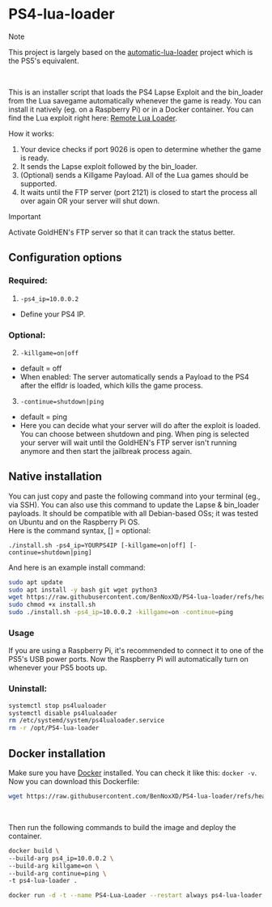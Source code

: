 # PS4-lua-loader

> [!NOTE]  
> This project is largely based on the [automatic-lua-loader](https://github.com/BenNoxXD/automatic-lua-loader) project which is the PS5's equivalent.
<br>

This is an installer script that loads the PS4 Lapse Exploit and the bin_loader from the Lua savegame automatically whenever the game is ready. You can install it natively (eg. on a Raspberry Pi) or in a Docker container. You can find the Lua exploit right here: [Remote Lua Loader](https://github.com/shahrilnet/remote_lua_loader).

How it works:
1. Your device checks if port 9026 is open to determine whether the game is ready.
2. It sends the Lapse exploit followed by the bin_loader.
3. (Optional) sends a Killgame Payload. All of the Lua games should be supported.
4. It waits until the FTP server (port 2121) is closed to start the process all over again OR your server will shut down. 

> [!IMPORTANT]  
> Activate GoldHEN's FTP server so that it can track the status better.

## Configuration options
### Required:
1. `-ps4_ip=10.0.0.2`
- Define your PS4 IP.

### Optional:
2. `-killgame=on|off`<br/>
- default = off
- When enabled: The server automatically sends a Payload to the PS4 after the elfldr is loaded, which kills the game process. <br/>

3. `-continue=shutdown|ping`
- default = ping
- Here you can decide what your server will do after the exploit is loaded. You can choose between shutdown and ping. When ping is selected your server will wait until the GoldHEN's FTP server isn't running anymore and then start the jailbreak process again. 

## Native installation
You can just copy and paste the following command into your terminal (eg., via SSH). You can also use this command to update the Lapse & bin_loader payloads. It should be compatible with all Debian-based OSs; it was tested on Ubuntu and on the Raspberry Pi OS. <br>
Here is the command syntax, [] = optional: 

`./install.sh -ps4_ip=YOURPS4IP [-killgame=on|off] [-continue=shutdown|ping]`

And here is an example install command: 
<br>

```sh
sudo apt update
sudo apt install -y bash git wget python3
wget https://raw.githubusercontent.com/BenNoxXD/PS4-lua-loader/refs/heads/main/install.sh
sudo chmod +x install.sh
sudo ./install.sh -ps4_ip=10.0.0.2 -killgame=on -continue=ping
```

### Usage
If you are using a Raspberry Pi, it's recommended to connect it to one of the PS5's USB power ports. Now the Raspberry Pi will automatically turn on whenever your PS5 boots up. 
<br>

### Uninstall:
```sh
systemctl stop ps4lualoader
systemctl disable ps4lualoader
rm /etc/systemd/system/ps4lualoader.service
rm -r /opt/PS4-lua-loader
```

## Docker installation
Make sure you have [Docker](https://docs.docker.com/engine/install/) installed. You can check it like this: `docker -v`.
Now you can download this Dockerfile:
<br>

```sh
wget https://raw.githubusercontent.com/BenNoxXD/PS4-lua-loader/refs/heads/main/Dockerfile
```

<br>

Then run the following commands to build the image and deploy the container.
<br>

```sh
docker build \
--build-arg ps4_ip=10.0.0.2 \
--build-arg killgame=on \
--build-arg continue=ping \
-t ps4-lua-loader .

docker run -d -t --name PS4-Lua-Loader --restart always ps4-lua-loader
```